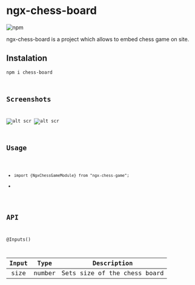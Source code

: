 # ngx-chess-board
<img alt="npm" src="https://img.shields.io/npm/v/ngx-chess-board?color=success&label=npm%20package&logo=success&logoColor=success&style=plastic">

ngx-chess-board is a project which allows to embed chess game on site.

## Instalation
<code>npm i chess-board

## Screenshots
![alt scr](https://i.imgur.com/IgPDO19.png)
![alt scr](https://i.imgur.com/OggHrLX.png)

## Usage

* <code>import {NgxChessGameModule} from "ngx-chess-game";</code>
* <code><app-ngx-chess-game></app-ngx-chess-game></code>


## API

@Inputs()

Input | Type | Description    
| :---: | :---: | :---: |
size | number | Sets size of the chess board
